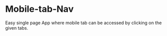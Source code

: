 # Mobile-tab-Nav
Easy single page App where mobile tab can be accessed by clicking on the given tabs. 
